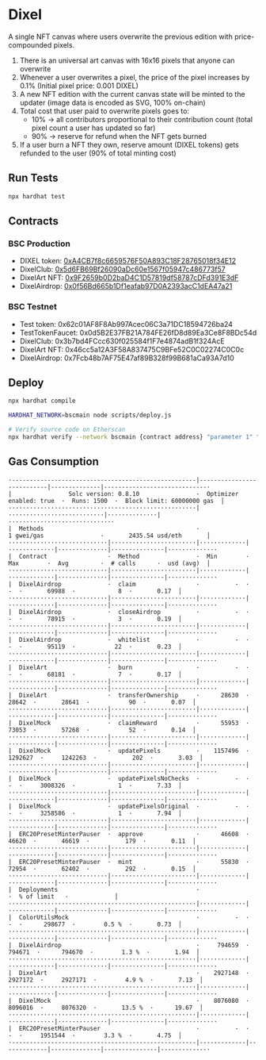 # Dixel
A single NFT canvas where users overwrite the previous edition with price-compounded pixels.

1. There is an universal art canvas with 16x16 pixels that anyone can overwrite
2. Whenever a user overwrites a pixel, the price of the pixel increases by 0.1% (Initial pixel price: 0.001 DIXEL)
3. A new NFT edition with the current canvas state will be minted to the updater (image data is encoded as SVG, 100% on-chain)
4. Total cost that user paid to overwrite pixels goes to:
    - 10% -> all contributors proportional to their contribution count (total pixel count a user has updated so far)
    - 90% -> reserve for refund when the NFT gets burned
5. If a user burn a NFT they own, reserve amount (DIXEL tokens) gets refunded to the user (90% of total minting cost)

## Run Tests
```bash
npx hardhat test
```

## Contracts

### BSC Production
- DIXEL token: [0xA4CB7f8c6659576F50A893C18F28765018f34E12](https://bscscan.com/token/0xA4CB7f8c6659576F50A893C18F28765018f34E12)
- DixelClub: [0x5d6FB69Bf26090aDc60e1567f05947c486773f57](https://bscscan.com/address/0x5d6FB69Bf26090aDc60e1567f05947c486773f57)
- DixelArt NFT: [0x9F2659b0D2baD4C1D57819df58787cDFd391E3dF](https://bscscan.com/address/0x9F2659b0D2baD4C1D57819df58787cDFd391E3dF)
- DixelAirdrop: [0x0f56Bd665b1Df1eafab97D0A2393acC1dEA47a21](https://bscscan.com/address/0x0f56Bd665b1Df1eafab97D0A2393acC1dEA47a21)

### BSC Testnet
- Test token: 0x62c01AF8F8Ab997Acec06C3a71DC18594726ba24
- TestTokenFaucet: 0x0d5B2E37FB21A784FE26fD8d89Ea3Ce8F8BDc54d
- DixelClub: 0x3b7bd4FCcc630f025584f1F7e4874adB1f324AcE
- DixelArt NFT: 0x46cc5a12A3F58A837475C9BFe52C0C02274C0C0c
- DixelAirdrop: 0x7Fcb48b7AF75E47af89B328f99B681aCa93A7d10

## Deploy
```bash
npx hardhat compile

HARDHAT_NETWORK=bscmain node scripts/deploy.js

# Verify source code on Etherscan
npx hardhat verify --network bscmain {contract address} "parameter 1" "parameter 2"
```

## Gas Consumption
```
·----------------------------------------------------|---------------------------|--------------|-----------------------------·
|                Solc version: 0.8.10                ·  Optimizer enabled: true  ·  Runs: 1500  ·  Block limit: 60000000 gas  │
·····················································|···························|··············|······························
|  Methods                                           ·                1 gwei/gas                ·       2435.54 usd/eth       │
····························|························|·············|·············|··············|···············|··············
|  Contract                 ·  Method                ·  Min        ·  Max        ·  Avg         ·  # calls      ·  usd (avg)  │
····························|························|·············|·············|··············|···············|··············
|  DixelAirdrop             ·  claim                 ·          -  ·          -  ·       69988  ·            8  ·       0.17  │
····························|························|·············|·············|··············|···············|··············
|  DixelAirdrop             ·  closeAirdrop          ·          -  ·          -  ·       78915  ·            3  ·       0.19  │
····························|························|·············|·············|··············|···············|··············
|  DixelAirdrop             ·  whitelist             ·          -  ·          -  ·       95119  ·           22  ·       0.23  │
····························|························|·············|·············|··············|···············|··············
|  DixelArt                 ·  burn                  ·          -  ·          -  ·       68181  ·            7  ·       0.17  │
····························|························|·············|·············|··············|···············|··············
|  DixelArt                 ·  transferOwnership     ·      28630  ·      28642  ·       28641  ·           90  ·       0.07  │
····························|························|·············|·············|··············|···············|··············
|  DixelMock                ·  claimReward           ·      55953  ·      73053  ·       57268  ·           52  ·       0.14  │
····························|························|·············|·············|··············|···············|··············
|  DixelMock                ·  updatePixels          ·    1157496  ·    1292627  ·     1242263  ·          202  ·       3.03  │
····························|························|·············|·············|··············|···············|··············
|  DixelMock                ·  updatePixelsNoChecks  ·          -  ·          -  ·     3008326  ·            1  ·       7.33  │
····························|························|·············|·············|··············|···············|··············
|  DixelMock                ·  updatePixelsOriginal  ·          -  ·          -  ·     3258586  ·            1  ·       7.94  │
····························|························|·············|·············|··············|···············|··············
|  ERC20PresetMinterPauser  ·  approve               ·      46608  ·      46620  ·       46619  ·          179  ·       0.11  │
····························|························|·············|·············|··············|···············|··············
|  ERC20PresetMinterPauser  ·  mint                  ·      55830  ·      72954  ·       62402  ·          292  ·       0.15  │
····························|························|·············|·············|··············|···············|··············
|  Deployments                                       ·                                          ·  % of limit   ·             │
·····················································|·············|·············|··············|···············|··············
|  ColorUtilsMock                                    ·          -  ·          -  ·      298677  ·        0.5 %  ·       0.73  │
·····················································|·············|·············|··············|···············|··············
|  DixelAirdrop                                      ·     794659  ·     794671  ·      794670  ·        1.3 %  ·       1.94  │
·····················································|·············|·············|··············|···············|··············
|  DixelArt                                          ·    2927148  ·    2927172  ·     2927171  ·        4.9 %  ·       7.13  │
·····················································|·············|·············|··············|···············|··············
|  DixelMock                                         ·    8076080  ·    8096016  ·     8076320  ·       13.5 %  ·      19.67  │
·····················································|·············|·············|··············|···············|··············
|  ERC20PresetMinterPauser                           ·          -  ·          -  ·     1951544  ·        3.3 %  ·       4.75  │
·----------------------------------------------------|-------------|-------------|--------------|---------------|-------------·
```
